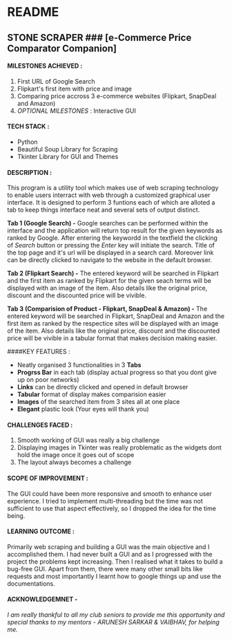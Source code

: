 # README

## STONE SCRAPER ### [e-Commerce Price Comparator Companion]

#### MILESTONES ACHIEVED :

1. First URL of Google Search
2. Flipkart's first item with price and image
3. Comparing price accross 3 e-commerce websites (Flipkart, SnapDeal and Amazon)
4. _OPTIONAL MILESTONES_ : Interactive GUI

#### TECH STACK :

- Python
- Beautiful Soup Library for Scraping
- Tkinter Library for GUI and Themes

#### DESCRIPTION :

This program is a utility tool which makes use of web scraping technology to enable users interract with web through a customized graphical user interface. It is designed to perform 3 funtions each of which are alloted a tab to keep things interface neat and several sets of output distinct.

**Tab 1 (Google Search) -** Google searches can be performed within the interface and the application will return top result for the given keywords as ranked by Google. After entering the keywordd in the textfield the clicking of _Search_ button or pressing the _Enter_ key will initiate the search. Title of the top page and it's url will be displayed in a search card. Moreover link can be directly clicked to navigate to the website in the default browser.

**Tab 2 (Flipkart Search) -** The entered keyword will be searched in Flipkart and the first item as ranked by Flipkart for the given seach terms will be displayed with an image of the item. Also details like the original price, discount and the discounted price will be vivible.

**Tab 3 (Comparision of Product - Flipkart, SnapDeal & Amazon) -** The entered keyword will be searched in Flipkart, SnapDeal and Amazon and the first item as ranked by the respectice sites will be displayed with an image of the item. Also details like the original price, discount and the discounted price will be vivible in a tabular format that makes decision making easier.

####KEY FEATURES :

- Neatly organised 3 functionalities in 3 **Tabs**
- **Progrss Bar** in each tab (display actual progress so that you dont give up on poor networks)
- **Links** can be directly clicked and opened in default browser
- **Tabular** format of display makes comparision easier
- **Images** of the searched item from 3 sites all at one place
- **Elegant** plastic look (Your eyes will thank you)

#### CHALLENGES FACED :

1. Smooth working of GUI was really a big challenge
2. Displaying images in Tkinter was really problematic as the widgets dont hold the image once it goes out of scope
3. The layout always becomes a challenge

#### SCOPE OF IMPROVEMENT :

The GUI could have been more responsive and smooth to enhance user experience. I tried to implement multi-threading but the time was not sufficient to use that aspect effectively, so I dropped the idea for the time being.

#### LEARNING OUTCOME :

Primarily web scraping and building a GUI was the main objective and I accomplished them. I had never built a GUI and as I progressed with the project the problems kept increasing. Then I realised what it takes to build a bug-free GUI. Apart from them, there were many other small bits like requests and most importantly I learnt how to google things up and use the documentations.

#### ACKNOWLEDGEMNET -
_I am really thankful to all my club seniors to provide me this opportunity and special thanks to my mentors - ARUNESH SARKAR & VAIBHAV, for helping me._
